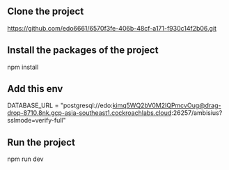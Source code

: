 ## Clone the project

https://github.com/edo6661/6570f3fe-406b-48cf-a171-f930c14f2b06.git

## Install the packages of the project

npm install

## Add this env

DATABASE_URL = "postgresql://edo:kimq5WQ2bV0M2lQPmcvOug@drag-drop-8710.8nk.gcp-asia-southeast1.cockroachlabs.cloud:26257/ambisius?sslmode=verify-full"

## Run the project

npm run dev
